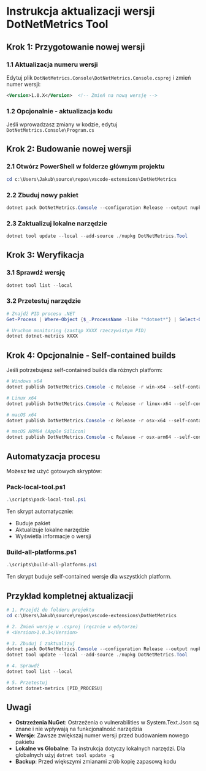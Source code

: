 # Instrukcja aktualizacji wersji DotNetMetrics Tool

## Krok 1: Przygotowanie nowej wersji

### 1.1 Aktualizacja numeru wersji
Edytuj plik `DotNetMetrics.Console\DotNetMetrics.Console.csproj` i zmień numer wersji:

```xml
<Version>1.0.X</Version>  <!-- Zmień na nową wersję -->
```

### 1.2 Opcjonalnie - aktualizacja kodu
Jeśli wprowadzasz zmiany w kodzie, edytuj `DotNetMetrics.Console\Program.cs`

## Krok 2: Budowanie nowej wersji

### 2.1 Otwórz PowerShell w folderze głównym projektu
```powershell
cd c:\Users\Jakub\source\repos\vscode-extensions\DotNetMetrics
```

### 2.2 Zbuduj nowy pakiet
```powershell
dotnet pack DotNetMetrics.Console --configuration Release --output nupkg
```

### 2.3 Zaktualizuj lokalne narzędzie
```powershell
dotnet tool update --local --add-source ./nupkg DotNetMetrics.Tool
```

## Krok 3: Weryfikacja

### 3.1 Sprawdź wersję
```powershell
dotnet tool list --local
```

### 3.2 Przetestuj narzędzie
```powershell
# Znajdź PID procesu .NET
Get-Process | Where-Object {$_.ProcessName -like "*dotnet*"} | Select-Object Id, ProcessName

# Uruchom monitoring (zastąp XXXX rzeczywistym PID)
dotnet dotnet-metrics XXXX
```

## Krok 4: Opcjonalnie - Self-contained builds

Jeśli potrzebujesz self-contained builds dla różnych platform:

```powershell
# Windows x64
dotnet publish DotNetMetrics.Console -c Release -r win-x64 --self-contained true -o builds/win-x64

# Linux x64
dotnet publish DotNetMetrics.Console -c Release -r linux-x64 --self-contained true -o builds/linux-x64

# macOS x64
dotnet publish DotNetMetrics.Console -c Release -r osx-x64 --self-contained true -o builds/osx-x64

# macOS ARM64 (Apple Silicon)
dotnet publish DotNetMetrics.Console -c Release -r osx-arm64 --self-contained true -o builds/osx-arm64
```

## Automatyzacja procesu

Możesz też użyć gotowych skryptów:

### Pack-local-tool.ps1
```powershell
.\scripts\pack-local-tool.ps1
```
Ten skrypt automatycznie:
- Buduje pakiet
- Aktualizuje lokalne narzędzie
- Wyświetla informacje o wersji

### Build-all-platforms.ps1
```powershell
.\scripts\build-all-platforms.ps1
```
Ten skrypt buduje self-contained wersje dla wszystkich platform.

## Przykład kompletnej aktualizacji

```powershell
# 1. Przejdź do folderu projektu
cd c:\Users\Jakub\source\repos\vscode-extensions\DotNetMetrics

# 2. Zmień wersję w .csproj (ręcznie w edytorze)
# <Version>1.0.3</Version>

# 3. Zbuduj i zaktualizuj
dotnet pack DotNetMetrics.Console --configuration Release --output nupkg
dotnet tool update --local --add-source ./nupkg DotNetMetrics.Tool

# 4. Sprawdź
dotnet tool list --local

# 5. Przetestuj
dotnet dotnet-metrics [PID_PROCESU]
```

## Uwagi

- **Ostrzeżenia NuGet**: Ostrzeżenia o vulnerabilities w System.Text.Json są znane i nie wpływają na funkcjonalność narzędzia
- **Wersje**: Zawsze zwiększaj numer wersji przed budowaniem nowego pakietu
- **Lokalne vs Globalne**: Ta instrukcja dotyczy lokalnych narzędzi. Dla globalnych użyj `dotnet tool update -g`
- **Backup**: Przed większymi zmianami zrób kopię zapasową kodu